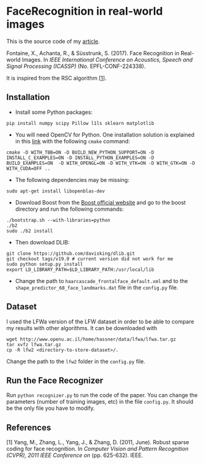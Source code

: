 # FaceRecognition in real-world images

This is the source code of my [article](https://infoscience.epfl.ch/record/224338/files/1926.pdf).

Fontaine, X., Achanta, R., & Süsstrunk, S. (2017). Face Recognition in Real-world Images. In *IEEE International Conference on Acoustics, Speech and Signal Processing (ICASSP)* (No. EPFL-CONF-224338).

It is inspired from the RSC algorithm [[1](#rsc)].

## Installation

+ Install some Python packages:
```
pip install numpy scipy Pillow l1ls sklearn matplotlib
```

+ You will need OpenCV for Python. One installation solution is explained in this [link](https://junise.wordpress.com/2015/05/18/how-to-install-opencv-2-4-10-in-ubuntu-14-04-lts/) with the following `cmake` command:
```
cmake -D WITH_TBB=ON -D BUILD_NEW_PYTHON_SUPPORT=ON -D INSTALL_C_EXAMPLES=ON -D INSTALL_PYTHON_EXAMPLES=ON -D BUILD_EXAMPLES=ON  -D WITH_OPENGL=ON -D WITH_VTK=ON -D WITH_GTK=ON -D WITH_CUDA=OFF ..
```

+ The following dependencies may be missing:
```
sudo apt-get install libopenblas-dev
```

+ Download Boost from the [Boost official website](http://boost.org) and go to the boost directory and run the following commands:
```
./bootstrap.sh --with-libraries=python
./b2
sudo ./b2 install
```

+ Then download DLIB:
```
git clone https://github.com/davisking/dlib.git
git checkout tags/v19.0 # current version did not work for me
sudo python setup.py install
export LD_LIBRARY_PATH=$LD_LIBRARY_PATH:/usr/local/lib
```

+ Change the path to `haarcascade_frontalface_default.xml` and to the `shape_predictor_68_face_landmarks.dat` file in the `config.py` file.

## Dataset

I used the LFWa version of the LFW dataset in order to be able to compare my results with other algorithms. It can be downloaded with
```
wget http://www.openu.ac.il/home/hassner/data/lfwa/lfwa.tar.gz
tar xvfz lfwa.tar.gz
cp -R lfw2 <directory-to-store-dataset>/.
```

Change the path to the `lfw2` folder in the `config.py` file.

## Run the Face Recognizer

Run `python recognizer.py` to run the code of the paper. You can change the parameters (number of training images, etc) in the file `config.py`. It should be the only file you have to modify.

## References

[<a name="#rsc">1</a>] Yang, M., Zhang, L., Yang, J., & Zhang, D. (2011, June). Robust sparse coding for face recognition. In *Computer Vision and Pattern Recognition (CVPR), 2011 IEEE Conference on* (pp. 625-632). IEEE.
